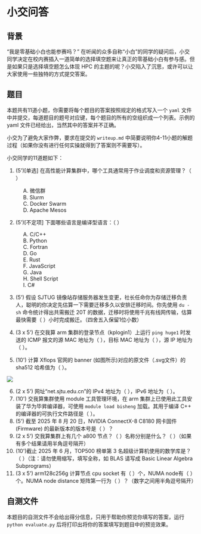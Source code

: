 # 小交问答

## 背景

“我是零基础小白也能参赛吗？” 在听闻的众多自称“小白”的同学的疑问后，小交同学决定在校内赛插入一道简单的选择填空题来让真正的零基础小白有参与感。但是如果只是选择填空题怎么体现 HPC 的主题的呢？小交陷入了沉思，或许可以让大家使用一些独特的方式提交答案。

## 题目

本题共有11道小题，你需要将每个题目的答案按照规定的格式写入一个 `yaml` 文件中并提交，每道题目的题号对应键，每个题目的所有的空组织成一个列表。示例的 yaml 文件已经给出，当然其中的答案并不正确。

小交为了避免大家作弊，要求在提交的 `writeup.md` 中简要说明你4-11小题的解题过程（如果你没有进行任何实操就得到了答案则不需要写）。

小交同学的11道题如下：
1. (5')[单选] 在高性能计算集群中，哪个工具通常用于作业调度和资源管理？（  ）
   
    <ul style="list-style-type: none; padding-left: 20px;">
     <li>A. 微信群</li>
     <li>B. Slurm</li>
     <li>C. Docker Swarm</li>
     <li>D. Apache Mesos</li>
    </ul>

2. (5')[不定项] 下面哪些语言是编译型语言：（  ）
    
    <ul style="list-style-type: none; padding-left: 20px;">
     <li>A. C/C++</li>
     <li>B. Python</li>
     <li>C. Fortran</li>
     <li>D. Go</li>
     <li>E. Rust</li>
     <li>F. JavaScript</li>
     <li>G. Java</li>
     <li>H. Shell Script</li>
     <li>I. C#</li>
   </ul>

3. (5') 假设 SJTUG 镜像站存储服务器发生变更，社长任命你为存储迁移负责人，聪明的你决定先估算一下需要迁移多久以安排迁移时间。你先使用 `du -sh` 命令统计得出共需搬迁 20T 的数据，迁移时将使用千兆有线网传输，估算最快需要（  ）小时完成搬迁。（四舍五入保留1位小数）
4. (3 x 5') 在交我算 arm 集群的登录节点（kplogin1）上运行 `ping huge1` 时发送的 ICMP 报文的源 MAC 地址为（  ），目标 MAC 地址为（  ），源 IP 地址为（  ）。 
5. (10') 计算 Xflops 官网的 banner (如图所示)对应的原文件（.svg文件）的 sha512 哈希值为（  ）。

![](https://xflops.sjtu.edu.cn/oj/files/banner_pic.png)

6. (2 x 5') 网址“net.sjtu.edu.cn”的 IPv4 地址为（  ），IPv6 地址为（  ）。
7. (10') 交我算集群使用 module 工具管理环境，在 arm 集群上已使用此工具安装了华为毕昇编译器，可使用 `module load bisheng` 加载。其用于编译 C++ 的编译器的可执行文件路径是（  ）。
8. (5') 截至 2025 年 8 月 20 日，NVIDIA ConnectX-8 C8180 网卡固件 (Firmware) 的最新版本的版本号是（  ）？
9.  (2 x 5') 交我算集群上有几个 a800 节点？（  ）名称分别是什么？（  ）（如果有多个结果请用半角逗号隔开）
10. (10')截止 2025 年 6 月，TOP500 榜单第 3 名超级计算机使用的数学库是？（  ）（注：请勿使用缩写，填写全称，如 BLAS 请写成 Basic Linear Algebra Subprograms）
11. (3 x 5') arm128c256g 计算节点 cpu socket 有（  ）个，NUMA node有（  ）个。NUMA node distance 矩阵第一行为（  ）？（数字之间用半角逗号隔开）

## 自测文件

本题目的自测文件不会给出得分信息，只用于帮助你预览你填写的答案，运行 `python evaluate.py` 后将打印出将你的答案填写到题目中的预览效果。